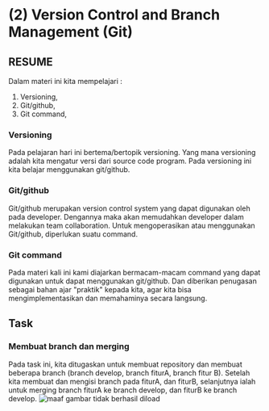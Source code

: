 # (2) Version Control and Branch Management (Git)
## RESUME
Dalam materi ini kita mempelajari :
 1. Versioning, 
 2. Git/github, 
 3. Git command, 
 ### Versioning
Pada pelajaran hari ini bertema/bertopik versioning. Yang mana versioning adalah kita mengatur versi dari source code program. Pada versioning ini kita belajar menggunakan git/github.
### Git/github
Git/github merupakan version control system yang dapat digunakan oleh pada developer. Dengannya maka akan memudahkan developer dalam melakukan team collaboration. Untuk mengoperasikan atau menggunakan Git/github, diperlukan suatu command.
### Git command
Pada materi kali ini kami diajarkan bermacam-macam command yang dapat digunakan untuk dapat menggunakan git/github. Dan diberikan penugasan sebagai bahan ajar "praktik" kepada kita, agar kita bisa mengimplementasikan dan memahaminya secara langsung.

## Task
### Membuat branch dan merging
Pada task ini, kita ditugaskan untuk membuat repository dan membuat beberapa branch (branch develop, branch fiturA, branch fitur B). Setelah kita membuat dan mengisi branch pada fiturA, dan fiturB, selanjutnya ialah untuk merging branch fiturA ke branch develop, dan fiturB ke branch develop.
 ![maaf gambar tidak berhasil diload](https://github.com/riioaditya/react_rio-aditya-novanto/blob/master/2_Version%20Control%20and%20Branch%20Management%20(Git)/screenshot/2022-02-16.png)